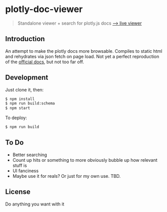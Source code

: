 # plotly-doc-viewer

> Standalone viewer + search for plotly.js docs [&xrarr; live viewer](https://rreusser.github.io/plotly-doc-viewer/)

## Introduction

An attempt to make the plotly docs more browsable. Compiles to static html and rehydrates via json fetch on page load. Not yet a perfect reproduction of the [official docs](https://plot.ly/javascript/reference/), but not too far off.

## Development

Just clone it, then:

```bash
$ npm install
$ npm run build:schema
$ npm start
```

To deploy:

```bash
$ npm run build
```

## To Do

- Better searching
- Count up hits or something to more obviously bubble up how relevant stuff is
- UI fanciness
- Maybe use it for reals? Or just for my own use. TBD.

## License

Do anything you want with it
